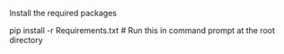 Install the required packages

pip install -r Requirements.txt  # Run this in command prompt at the root directory